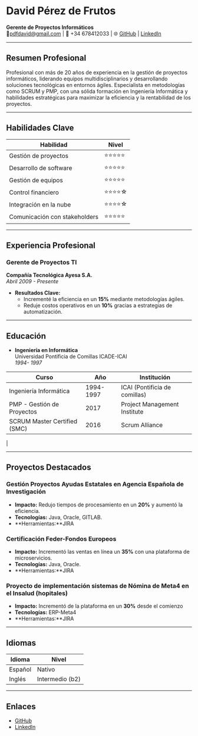 # **David Pérez de Frutos**
**Gerente de Proyectos Informáticos**  
📧pdfdavid@gmail.com |                                           📱 +34 678412033 |                                                    🌐 [GitHub]( https://github.com/davidpdf72/mi-cv) |                           [LinkedIn]( https://linkedin.com/in/pdfdavid-ksm)  


---

## **Resumen Profesional**
Profesional con más de 20 años de experiencia en la gestión de proyectos informáticos, liderando equipos multidisciplinarios y desarrollando soluciones tecnológicas en entornos ágiles. Especialista en metodologías como SCRUM y PMP, con una sólida formación en Ingeniería Informática y habilidades estratégicas para maximizar la eficiencia y la rentabilidad de los proyectos.

---

## **Habilidades Clave**
| Habilidad                  | Nivel       |
|----------------------------|-------------|
| Gestión de proyectos       | ⭐⭐⭐⭐⭐      |
| Desarrollo de software     | ⭐⭐⭐⭐⭐      |
| Gestión de equipos         | ⭐⭐⭐⭐⭐      |
| Control financiero         | ⭐⭐⭐⭐☆      |
| Integración en la nube     | ⭐⭐⭐⭐☆      |
| Comunicación con stakeholders | ⭐⭐⭐⭐⭐  |

---

## **Experiencia Profesional**

### **Gerente de Proyectos TI**  
**Compañía Tecnológica Ayesa S.A.**  
_Abril 2009 - Presente_

- **Resultados Clave:**  
  - Incrementé la eficiencia en un **15%** mediante metodologías ágiles.
  - Reduje costos operativos en un **10%** gracias a estrategias de automatización.


---

## **Educación**
- **Ingeniería en Informática**  
  Universidad Pontificia de Comillas ICADE-ICAI  
  _1994- 1997_

| Curso                        | Año       | Institución                      |
|------------------------------|-----------|----------------------------------|
| Ingeniería Informática       | 1994-1997 | ICAI (Pontificia de comillas)
| PMP - Gestión de Proyectos   | 2017      | Project Management Institute    |
| SCRUM Master Certified (SMC) | 2016      | Scrum Alliance                  |
|

---

## **Proyectos Destacados**
### **Gestión Proyectos Ayudas Estatales en Agencia Española de Investigación**
- **Impacto:** Redujo tiempos de procesamiento en un **20%** y aumentó la eficiencia.
- **Tecnologías:** Java, Oracle, GITLAB.
- **Herramientas:**JIRA

### **Certificación Feder-Fondos Europeos**
- **Impacto:** Incrementó las ventas en línea un **35%** con una plataforma de microservicios.
- **Tecnologías:** Java, Oracle.
- **Herramientas:**JIRA

### **Proyecto de implementación sistemas de Nómina de Meta4 en el Insalud (hopitales)**
- **Impacto:** Incrementó de la plataforma en un **30%** desde el comienzo
- **Tecnologías:** ERP-Meta4
- **Herramientas:**JIRA
---

## **Idiomas**
| Idioma   | Nivel            |
|----------|------------------|
| Español  | Nativo           |
| Inglés   | Intermedio (b2)    |

---


## **Enlaces**
- [GitHub]( https://github.com/davidpdf72/mi-cv)
- [LinkedIn]( https://linkedin.com/in/pdfdavid-ksm)


